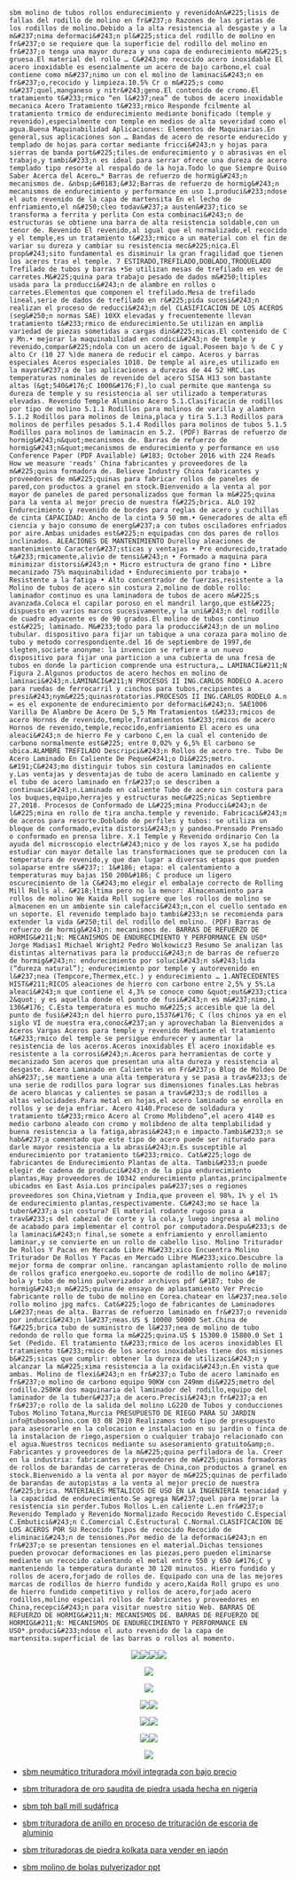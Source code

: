 
```
sbm molino de tubos rollos endurecimiento y revenidoAn&#225;lisis de fallas del rodillo de molino en fr&#237;o Razones de las grietas de los rodillos de molino.Debido a la alta resistencia al desgaste y a la m&#237;nima deformaci&#243;n pl&#225;stica del rodillo de molino en fr&#237;o se requiere que la superficie del rodillo del molino en fr&#237;o tenga una mayor dureza y una capa de endurecimiento m&#225;s gruesa.El material del rollo … C&#243;mo recocido acero inoxidable El acero inoxidable es esencialmente un acero de bajo carbono,el cual contiene como m&#237;nimo un con el molino de laminaci&#243;n en fr&#237;o,recocido y limpieza.10.5% Cr o m&#225;s como n&#237;quel,manganeso y nitr&#243;geno.El contenido de cromo.El tratamiento t&#233;rmico “en l&#237;nea” de tubos de acero inoxidable mecanica Acero Tratamiento t&#233;rmico Responde fcilmente al tratamiento trmico de endurecimiento mediante bonificado (temple y revenido),especialmente con temple en medios de alta severidad como el agua.Buena Maquinabilidad Aplicaciones: Elementos de Maquinarias.En general,sus aplicaciones son … Bandas de acero de resorte endurecido y templado de hojas para cortar mediante fricci&#243;n y hojas para sierras de banda port&#225;tiles.de endurecimiento y o abrasivas en el trabajo,y tambi&#233;n es ideal para serrar ofrece una dureza de acero templado tipo resorte al respaldo de la hoja.Todo lo que Siempre Quiso Saber Acerca del Acero…* Barras de refuerzo de hormig&#243;n mecanismos de. &nbsp;&#0183;&#32;Barras de refuerzo de hormig&#243;n mecanismos de endurecimiento y performance en uso 1.produci&#233;ndose el auto revenido de la capa de martensita En el lecho de enfriamiento,el n&#250;cleo todav&#237;a austen&#237;tico se transforma a ferrita y perlita Con esta combinaci&#243;n de estructuras se obtiene una barra de alta resistencia soldable,con un tenor de. Revenido El revenido,al igual que el normalizado,el recocido y el temple,es un tratamiento t&#233;rmico a un material con el fin de variar su dureza y cambiar su resistencia mec&#225;nica.El prop&#243;sito fundamental es disminuir la gran fragilidad que tienen los aceros tras el temple. 7 ESTIRADO,TREFILADO,DOBLADO,TROQUELADO Trefilado de tubos y barras •Se utilizan mesas de trefilado en vez de carretes.M&#225;quina para trabajo pesado de dados m&#250;ltiples usada para la producci&#243;n de alambre en rollos o carretes.Elementos que componen el trefilado.Mesa de trefilado lineal,serie de dados de trefilado en r&#225;pida sucesi&#243;n realizan el proceso de reducci&#243;n del CLASIFICACION DE LOS ACEROS (seg&#250;n normas SAE) 10XX elevadas y frecuentemente llevan tratamiento t&#233;rmico de endurecimiento.Se utilizan en amplia variedad de piezas sometidas a cargas din&#225;micas.El contenido de C y Mn.• mejorar la maquinabilidad en condici&#243;n de temple y revenido,compar&#225;ndola con un acero de igual.Poseen bajo % de C y alto Cr (10 27 %)de manera de reducir el campo. Aceros y barras especiales Aceros especiales 1018. De temple al aire,es utilizado en la mayor&#237;a de las aplicaciones a durezas de 44 52 HRC.Las temperaturas nominales de revenido del acero SISA H13 son bastante altas (&gt;540&#176;C 1000&#176;F),lo cual permite que mantenga su dureza de temple y su resistencia al ser utilizado a temperaturas elevadas. Revenido Temple Aluminio Acero 5.1.Clasificacin de rodillos por tipo de molino 5.1.1 Rodillos para molinos de varilla y alambrn 5.1.2 Rodillos para molinos de lmina,placa y tira 5.1.3 Rodillos para molinos de perfiles pesados 5.1.4 Rodillos para molinos de tubos 5.1.5 Rodillos para molinos de laminacin en 5.2. (PDF) Barras de refuerzo de hormig&#243;n&quot;mecanismos de. Barras de refuerzo de hormig&#243;n&quot;mecanismos de endurecimiento y performance en uso Conference Paper (PDF Available) &#183; October 2016 with 224 Reads How we measure 'reads' China fabricantes y proveedores de la m&#225;quina formadora de. Believe Industry China fabricantes y proveedores de m&#225;quinas para fabricar rollos de paneles de pared,con productos a granel en stock.Bienvenido a la venta al por mayor de paneles de pared personalizados que forman la m&#225;quina para la venta al mejor precio de nuestra f&#225;brica. ALO 192 Endurecimiento y revenido de bordes para reglas de acero y cuchillas de cinta CAPACIDAD: Ancho de la cinta 9 50 mm.• Generadores de alta eﬁ ciencia y bajo consumo de energ&#237;a con tubos osciladores enfriados por aire.Ambas unidades est&#225;n equipadas con dos pares de rollos inclinados. ALEACIONES DE MANTENIMIENTO Durelloy aleaciones de mantenimiento Caracter&#237;sticas y ventajas • Pre endurecido,tratado t&#233;rmicamente,alivio de tensi&#243;n • Formado a maquina para minimizar distorsi&#243;n • Micro estructura de grano fino • Libre mecanizado 75% maquinabilidad • Endurecimiento por trabajo • Resistente a la fatiga • Alto concentrador de fuerzas,resistente a la Molino de tubos de acero sin costura 2,molino de doble rollo: laminador continuo es una laminadora de tubos de acero m&#225;s avanzada.Coloca el capilar poroso en el mandril largo,que est&#225; dispuesto en varios marcos sucesivamente,y la uni&#243;n del rodillo de cuadro adyacente es de 90 grados.El molino de tubos continuo est&#225; laminado. M&#233;todo para la producci&#243;n de un molino tubular. dispositivo para fijar un tabique a una coraza para molino de tubo y metodo correspondiente.del 16 de septiembre de 1997,de slegten,societe anonyme: la invencion se refiere a un nuevo dispositivo para fijar una particion a una cubierta de una fresa de tubos en donde la particion comprende una estructura,… LAMINACI&#211;N Figura 2.Algunos productos de acero hechos en molino de laminaci&#243;n.LAMINACI&#211;N PROCESOS II ING.CARLOS RODELO A.acero para ruedas de ferrocarril y cinchos para tubos,recipientes a presi&#243;nym&#225;quinasrotatorias.PROCESOS II ING.CARLOS RODELO A.n = es el exponente de endurecimiento por deformaci&#243;n. SAE1006 Varilla De Alambre De Acero De 5,5 Mm Tratamientos t&#233;rmicos de acero Hornos de revenido,temple,Tratamientos t&#233;rmicos de acero Hornos de revenido,temple,recocido,enfriamiento El acero es una aleaci&#243;n de hierro Fe y carbono C,en la cual el contenido de carbono normalmente est&#225; entre 0,02% y 6,5% El carbono se ubica.ALAMBRE TREFILADO Descripci&#243;n Rollos de acero tre. Tubo De Acero Laminado En Caliente De Peque&#241;o Di&#225;metro. &#191;C&#243;mo distinguir tubos sin costura laminados en caliente y.Las ventajas y desventajas de tubo de acero laminado en caliente y el tubo de acero laminado en fr&#237;o se describen a continuaci&#243;n.Laminado en caliente Tubo de acero sin costura para los buques,equipo,herrajes y estructuras mec&#225;nicas Septiembre 27,2018. Procesos de Conformado de L&#225;mina Producci&#243;n de l&#225;mina en rollo de tira ancha.temple y revenido. Fabricaci&#243;n de aceros para resorte.Doblado de perfiles y tubos: se utiliza un bloque de conformado,evita distorsi&#243;n y pandeo.Prensado Prensado o conformado en prensa libre. X.1 Temple y Revenido ordinario Con la ayuda del microscopio electr&#243;nico y de los rayos X,se ha podido estudiar con mayor detalle las transformaciones que se producen con la temperatura de revenido,y que dan lugar a diversas etapas que pueden solaparse entre s&#237;: 1&#186; etapa: el calentamiento a temperaturas muy bajas 150 200&#186; C produce un ligero oscurecimiento de la C&#243;mo elegir el embalaje correcto de Rolling Mill Rolls al. &#218;ltima pero no la menor: Almacenamiento para rollos de molino We Kaida Roll sugiere que los rollos de molino se almacenen en un ambiente sin calefacci&#243;n,con el cuello sentado en un soporte. El revenido templado bajo tambi&#233;n se recomienda para extender la vida &#250;til del rodillo del molino. (PDF) Barras de refuerzo de hormig&#243;n: mecanismos de. BARRAS DE REFUERZO DE HORMIG&#211;N: MECANISMOS DE ENDURECIMIENTO Y PERFORMANCE EN USO* Jorge Madias1 Michael Wright2 Pedro Wolkowicz3 Resumo Se analizan las distintas alternativas para la producci&#243;n de barras de refuerzo de hormig&#243;n: endurecimiento por soluci&#243;n s&#243;lida (“dureza natural”); endurecimiento por temple y autorevenido en l&#237;nea (Tempcore,Thermex,etc.) y endurecimiento … 1.ANTECEDENTES HIST&#211;RICOS aleaciones de hierro con carbono entre 2,5% y 5%.La aleaci&#243;n que contiene el 4,3% se conoce como &quot;eut&#233;ctica 2&quot; y es aquella donde el punto de fusi&#243;n es m&#237;nimo,1 130&#176; C.Esta temperatura es mucho m&#225;s accesible que la del punto de fusi&#243;n del hierro puro,1537&#176; C (los chinos ya en el siglo VI de nuestra era,conoc&#237;an y aprovechaban la Bienvenidos a Aceros Vargas Aceros para temple y revenido Mediante el tratamiento t&#233;rmico del temple se persigue endurecer y aumentar la resistencia de los aceros.Aceros inoxidables El acero inoxidable es resistente a la corrosi&#243;n.Aceros para herramientas de corte y mecanizado Son aceros que presentan una alta dureza y resistencia al desgaste. Acero Laminado en Caliente vs en Fr&#237;o Blog de Moldeo De ah&#237;,se mantiene a una alta temperatura y se pasa a trav&#233;s de una serie de rodillos para lograr sus dimensiones finales.Las hebras de acero blancas y calientes se pasan a trav&#233;s de rodillos a altas velocidades.Para metal en hojas,el acero laminado se enrolla en rollos y se deja enfriar. Acero 4140.Proceso de soldadura y tratamiento t&#233;rmico Acero al Cromo Molibdeno”,el acero 4140 es medio carbono aleado con cromo y molibdeno de alta templabilidad y buena resistencia a la fatiga,abrasi&#243;n e impacto.Tambi&#233;n se hab&#237;a comentado que este tipo de acero puede ser niturado para darle mayor resistencia a la abrasi&#243;n.Es susceptible al endurecimiento por tratamiento t&#233;rmico. Cat&#225;logo de fabricantes de Endurecimiento Plantas de alta. Tambi&#233;n puede elegir de cadena de producci&#243;n de la pipa endurecimiento plantas,Hay proveedores de 10342 endurecimiento plantas,principalmente ubicados en East Asia.Los principales pa&#237;ses o regiones proveedores son China,Vietnam y India,que proveen el 98%，1% y el 1% de endurecimiento plantas,respectivamente. C&#243;mo se hace la tuber&#237;a sin costura? El material rodante rugoso pasa a trav&#233;s del cabezal de corte y la cola,y luego ingresa al molino de acabado para implementar el control por computadora.Despu&#233;s de la laminaci&#243;n final,se somete a enfriamiento y enrollamiento laminar,y se convierte en un rollo de cabello liso. Molino Triturador De Rollos Y Pacas en Mercado Libre M&#233;xico Encuentra Molino Triturador De Rollos Y Pacas en Mercado Libre M&#233;xico.Descubre la mejor forma de comprar online. rancangan aplastamiento rollo de molino de rollos grafico energoeko.eu.soporte de rodillo de molino &#187; bola y tubo de molino pulverizador archivos pdf &#187; tubo de hormig&#243;n m&#225;quina de ensayo de aplastamiento Ver Precio fabricante rollo de tubo de molino en Corea.chatear en l&#237;nea.solo rollo molino jpg mafcs. Cat&#225;logo de fabricantes de Laminadores L&#237;neas de alta. Barras de refuerzo laminado en fr&#237;o revenido por inducci&#243;n l&#237;neas.US $ 10000 50000 Set.China de f&#225;brica tubo de suministro de l&#237;nea de molino de tubo redondo de rollo que forma la m&#225;quina.US $ 15300.0 15800.0 Set 1 Set (Pedido. El tratamiento t&#233;rmico de los aceros inoxidables El tratamiento t&#233;rmico de los aceros inoxidables tiene dos misiones b&#225;sicas que cumplir: obtener la dureza de utilizaci&#243;n y alcanzar la m&#225;xima resistencia a la oxidaci&#243;n.En vista que ambas. Molino de flexi&#243;n en fr&#237;o Tubo de acero laminado en fr&#237;o molino de carbono equipo 90KW con 249mm di&#225;metro del rodillo.250KW dos maquinaria del laminador del rodillo,equipo del laminador de la tuber&#237;a de acero.Precisi&#243;n fr&#237;a en fr&#237;o rollo de la salida del molino LG220 de Tubos y conducciones Tubos Molino Totana,Murcia PRESUPUESTO DE RIEGO PARA SU JARDIN info@tubosmolino.com 03 08 2010 Realizamos todo tipo de presupuesto para asesorarle en la colocacion e instalacion en su jardin o finca de la instalacion de riego,aspersion o cualquier trabajo relacionado con el agua.Nuestros tecnicos mediante su asesoramiento gratuito&amp;n. Fabricantes y proveedores de la m&#225;quina perfiladora de la. Creer en la industria: fabricantes y proveedores de m&#225;quinas formadoras de rollos de barandas de carreteras de China,con productos a granel en stock.Bienvenido a la venta al por mayor de m&#225;quinas de perfilado de barandas de autopistas a la venta al mejor precio de nuestra f&#225;brica. MATERIALES METALICOS DE USO EN LA INGENIERIA tenacidad y la capacidad de endurecimiento.Se agrega N&#237;quel para mejorar la resistencia sin perder.Tubos Rollos L.en caliente L.en fr&#237;o Revenido Templado y Revenido Normalizado Recocido Revestido C.Especial C.Embutici&#243;n C.Comercial C.Estructural C.Normal.CLASIFICACION DE LOS ACEROS POR SU Recocido Tipos de recocido Recocido de eliminaci&#243;n de tensiones.Por medio de la deformaci&#243;n en fr&#237;o se presentan tensiones en el material.Dichas tensiones pueden provocar deformaciones en las piezas,pero pueden eliminarse mediante un recocido calentando el metal entre 550 y 650 &#176;C y manteniendo la temperatura durante 30 120 minutos. Hierro fundido y rollos de acero,forjado de rollos de. Equipado con una de las mejores marcas de rodillos de hierro fundido y acero,Kaida Roll grupo es uno de hierro fundido competitivo y rollos de acero,forjado acero rodillos,molino especial rollos de fabricantes y proveedores en China,recepci&#243;n para visitar nuestro sitio Web. BARRAS DE REFUERZO DE HORMIG&#211;N: MECANISMOS DE. BARRAS DE REFUERZO DE HORMIG&#211;N: MECANISMOS DE ENDURECIMIENTO Y PERFORMANCE EN USO*.produci&#233;ndose el auto revenido de la capa de martensita.superficial de las barras o rollos al momento. 
```

<div align="center">

<a href="https://es-mill.shibang-china.com/github&k=sbm+molino+de+tubos+rollos+endurecimiento+y+revenido"><img src="https://static.shibang-china.com/es/mill/index.jpg"></a><a href="https://es-mill.shibang-china.com/materials.htmlgithub&k=sbm+molino+de+tubos+rollos+endurecimiento+y+revenido"><img src="https://static.shibang-china.com/es/mill/materials.jpg"></a><a href="https://es-mill.shibang-china.com/about.htmlgithub&k=sbm+molino+de+tubos+rollos+endurecimiento+y+revenido"><img src="https://static.shibang-china.com/es/mill/about.jpg"></a><a href="https://es-mill.shibang-china.com/contact.htmlgithub&k=sbm+molino+de+tubos+rollos+endurecimiento+y+revenido"><img src="https://static.shibang-china.com/es/mill/contact.jpg"></a>

<a href="https://es-mill.shibang-china.com/github&k=sbm+molino+de+tubos+rollos+endurecimiento+y+revenido"><img src="https://static.shibang-china.com/es/mill/banner.jpg"></a>

<a href="https://swt.shibang-china.com/github&k=sbm+molino+de+tubos+rollos+endurecimiento+y+revenido"><img src="https://static.shibang-china.com/es/mill/chat.jpg"></a>

<a href="https://es-mill.shibang-china.com/products/vertical-roller-mill.htmlgithub&k=sbm+molino+de+tubos+rollos+endurecimiento+y+revenido"><img src="https://static.shibang-china.com/es/mill/vertical.jpg"></a><a href="https://es-mill.shibang-china.com/products/raymond-mill.htmlgithub&k=sbm+molino+de+tubos+rollos+endurecimiento+y+revenido"><img src="https://static.shibang-china.com/es/mill/raymond.jpg"></a>

<a href="https://es-mill.shibang-china.com/products/ultrafine-grinding-mill.htmlgithub&k=sbm+molino+de+tubos+rollos+endurecimiento+y+revenido"><img src="https://static.shibang-china.com/es/mill/ultrafine.jpg"></a><a href="https://es-mill.shibang-china.com/products/trapezium-grinding-mill.htmlgithub&k=sbm+molino+de+tubos+rollos+endurecimiento+y+revenido"><img src="https://static.shibang-china.com/es/mill/trapezium.jpg"></a>

<a href="https://es-mill.shibang-china.com/products/ball-mill.htmlgithub&k=sbm+molino+de+tubos+rollos+endurecimiento+y+revenido"><img src="https://static.shibang-china.com/es/mill/ball.jpg"></a><a href="https://es-mill.shibang-china.com/products/hammer-mill.htmlgithub&k=sbm+molino+de+tubos+rollos+endurecimiento+y+revenido"><img src="https://static.shibang-china.com/es/mill/hammer.jpg"></a>

<a href="https://swt.shibang-china.com/github&k=sbm+molino+de+tubos+rollos+endurecimiento+y+revenido"><img src="https://static.shibang-china.com/es/mill/case.jpg"></a>

</div>


* [sbm neumático trituradora móvil integrada con bajo precio](sbm%20neum%C3%A1tico%20trituradora%20m%C3%B3vil%20integrada%20con%20bajo%20precio.md)

* [sbm trituradora de oro saudita de piedra usada hecha en nigeria](sbm%20trituradora%20de%20oro%20saudita%20de%20piedra%20usada%20hecha%20en%20nigeria.md)

* [sbm tph ball mill sudáfrica](sbm%20tph%20ball%20mill%20sud%C3%A1frica.md)

* [sbm trituradora de anillo en proceso de trituración de escoria de aluminio](sbm%20trituradora%20de%20anillo%20en%20proceso%20de%20trituraci%C3%B3n%20de%20escoria%20de%20aluminio.md)

* [sbm trituradoras de piedra kolkata para vender en japón](sbm%20trituradoras%20de%20piedra%20kolkata%20para%20vender%20en%20jap%C3%B3n.md)

* [sbm molino de bolas pulverizador ppt](sbm%20molino%20de%20bolas%20pulverizador%20ppt.md)